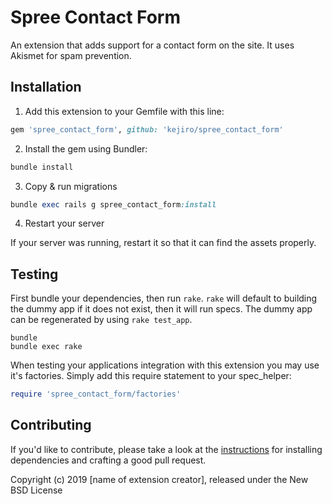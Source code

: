 # Spree Contact Form

An extension that adds support for a contact form on the site.
It uses Akismet for spam prevention.

## Installation

1. Add this extension to your Gemfile with this line:
  ```ruby
  gem 'spree_contact_form', github: 'kejiro/spree_contact_form'
  ```

2. Install the gem using Bundler:
  ```ruby
  bundle install
  ```

3. Copy & run migrations
  ```ruby
  bundle exec rails g spree_contact_form:install
  ```

4. Restart your server

  If your server was running, restart it so that it can find the assets properly.

## Testing

First bundle your dependencies, then run `rake`. `rake` will default to building the dummy app if it does not exist, then it will run specs. The dummy app can be regenerated by using `rake test_app`.

```shell
bundle
bundle exec rake
```

When testing your applications integration with this extension you may use it's factories.
Simply add this require statement to your spec_helper:

```ruby
require 'spree_contact_form/factories'
```


## Contributing

If you'd like to contribute, please take a look at the
[instructions](CONTRIBUTING.md) for installing dependencies and crafting a good
pull request.

Copyright (c) 2019 [name of extension creator], released under the New BSD License
